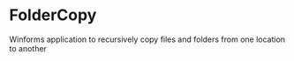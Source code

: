 # FolderCopy
Winforms application to recursively copy files and folders from one location to another

